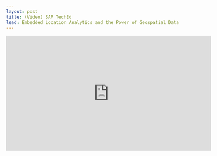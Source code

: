 ```yaml
---
layout: post
title: (Video) SAP TechEd
lead: Embedded Location Analytics and the Power of Geospatial Data
---
```


<iframe width="560" height="315" src="https://www.youtube.com/embed/RcdtBsxXkIU?si=fs21gXDjYPy2kdTk" title="YouTube video player" frameborder="0" allow="accelerometer; autoplay; clipboard-write; encrypted-media; gyroscope; picture-in-picture; web-share" referrerpolicy="strict-origin-when-cross-origin" allowfullscreen></iframe>